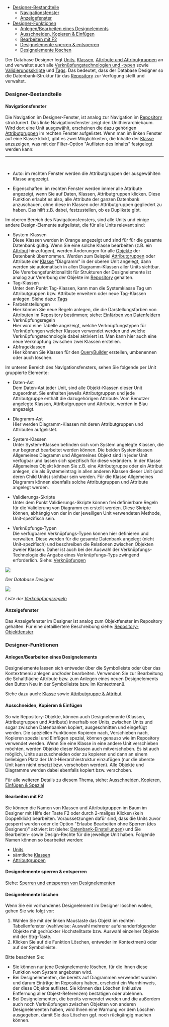 -   [Designer-Bestandteile](#designer-bestandteile)
    -   [Navigationsfenster](#navigationsfenster)
    -   [Anzeigefenster](#anzeigefenster)
-   [Designer-Funktionen](#designer-funktionen)
    -   [Anlegen/Bearbeiten eines Designelements](#anlegenbearbeiten-eines-designelements)
    -   [Ausschneiden, Kopieren & Einfügen](#ausschneiden-kopieren--Einfügen)
    -   [Bearbeiten mit F2](#bearbeiten-mit-f2)
    -   [Designelemente sperren & entsperren](#designelemente-sperren--entsperren)
    -   [Designelemente löschen](#designelemente-löschen)

Der Database Designer legt [Units](unit-de), [Klassen](klasse), [Attribute
und Attributgruppen](attributgruppe-und-attribut) an und verwaltet auch alle
[Verknüpfungstechnologien und -typen](Verknüpfungen) sowie
[Validierungsskripte](Validierungsskripte) und [Tags](Tags). Das
bedeutet, dass der Database Designer so die Datenbank-Struktur für das
[Repository](Repository) zur Verfügung stellt und verwaltet.

### Designer-Bestandteile

#### Navigationsfenster

Die Navigation im Designer-Fenster, ist analog zur Navigation im
[Repository](repository-de) strukturiert. Das linke Navigationsfenster
zeigt den Unithierarchiebaum. Wird dort eine Unit ausgewählt, erscheinen
die dazu gehörigen [Attributgruppen](attributgruppe-und-attribut) im rechten
Fenster aufgelistet. Wenn man im linken Fenster auf eine Klasse klickt,
gibt es zwei Möglichkeiten, die Inhalte der [Klasse](klasse) anzuzeigen,
was mit der Filter-Option "Auflisten des Inhalts" festgelegt werden
kann:



------------------------------------------------------------------------

 

-   Auto: im rechten Fenster werden die Attributgruppen der ausgewählten
    Klasse angezeigt.

-   Eigenschaften: im rechten Fenster werden immer alle Attribute
    angezeigt, wenn Sie auf Daten, Klassen, Attributgruppen klicken.
    Diese Funktion erlaubt es also, alle Attribute der ganzen Datenbank
    anzuschauen, ohne diese in Klassen oder Attributgruppen gegliedert
    zu haben. Das hilft z.B. dabei, festzustellen, ob es Duplikate gibt.

Im oberen Bereich des Navigationsfensters, sind alle Units und einige
andere Design-Elemente aufgelistet, die für alle Units relevant sind:

-   System-Klassen  
    Diese Klassen werden in Orange angezeigt und sind für für die
    gesamte Datenbank gültig. Wenn Sie eine solche Klasse bearbeiten
    (z.B. ein [Attribut](attributgruppe-und-attribut) hinzufügen), werden
    Änderungen für alle [Objekte](objekt) der Datenbank übernommen.
    Werden zum Beispiel [Attributgruppen](attributgruppe-und-attribut) oder
    Attribute der [Klasse](klasse) "Diagramm" in der oberen Unit
    angelegt, dann werden sie automatisch in allen Diagramm-Klassen
    aller Units sichtbar. Die Vererbungsfunktionalität für Strukturen
    der Designelemente ist analog zur Vererbung der Objekte im
    [Repository](repository-de) gehalten.
-   Tag-Klassen  
    Unter dem Punkt Tag-Klassen, kann man die Systemklasse Tag um
    Attributgruppen bzw. Attribute erweitern oder neue Tag-Klassen
    anlegen. Siehe dazu: [Tags](tags-de)
-   Farbeinstellungen  
    Hier können Sie neue Regeln anlegen, die die Darstellungsfarben von
    Attributen im Repository bestimmen; siehe: [Einfärben von
    Datenfeldern](einfaerben-von-datenfeldern)
-   Verknüpfungsregeln  
    Hier wird eine Tabelle angezeigt, welche Verknüpfungstypen für
    Verknüpfungen welcher Klassen verwendet werden und welche
    Verknüpfungstechnologie dabei aktiviert ist. Man kann hier auch eine
    neue Verknüpfung zwischen zwei Klassen erstellen.
-   Abfrageklassen  
    Hier können Sie Klassen für den [QueryBuilder](QueryBuilder)
    erstellen, umbenennen oder auch löschen.

Im unteren Bereich des Navigationsfensters, sehen Sie folgende per Unit
gruppierte Elemente:

-   Daten-Ast  
    Dem Daten-Ast jeder Unit, sind alle Objekt-Klassen dieser Unit
    zugeordnet. Sie enthalten jeweils Attributgruppen und jede
    Attributgruppe enthält die dazugehörigen Attribute. Vom Benutzer
    angelegte Klassen, Attributgruppen und Attribute, werden in Blau
    angezeigt.
-   Diagramm-Ast  
    Hier werden Diagramm-Klassen mit deren Attributgruppen und
    Attributen aufgelistet.
-   System-Klassen  
    Unter System-Klassen befinden sich vom System angelegte Klassen, die
    nur begrenzt bearbeitet werden können. Die beiden Systemklassen
    Allgemeines Diagramm und Allgemeines Objekt sind in jeder Unit
    verfügbar und lassen sich spezifisch für diese verändern. In der
    Klasse Allgemeines Objekt können Sie z.B. eine Attributgruppe oder
    ein Attribut anlegen, die als Systemeintrag in allen anderen Klassen
    dieser Unit (und deren Child Units) sichtbar sein werden. Für die
    Klasse Allgemeines Diagramm können ebenfalls solche Attributgruppen
    und Attribute angelegt werden.

-   Validierungs-Skripte  
    Unter dem Punkt Validierungs-Skripte können frei definierbare Regeln
    für die Validierung von Diagramm en erstellt werden. Diese Skripte
    können, abhängig von der in der jeweiligen Unit verwendeten Methode,
    Unit-spezifisch sein.
-   Verknüpfungs-Typen  
    Die verfügbaren Verknüpfungs-Typen können hier definieren und
    verwalten. Diese werden für die gesamte Datenbank angelegt (nicht
    Unit-spezifisch) und beschreiben die Relationen zwischen Objekten
    zweier Klassen. Daher ist auch bei der Auswahl der
    Verknüpfungs-Technologie die Angabe eines Verknüpfungs-Typs zwingend
    erforderlich. Siehe: [Verknüpfungen](verknüpfungen)

![](//images.ctfassets.net/utx1h0gfm1om/3BtnRxJeF2CuOs6a0eIM86/946f2c733c4f9366555bf849c88a8f2c/1017686.png)

*Der Database Designer*



![](//images.ctfassets.net/utx1h0gfm1om/1kKOBkRdzmWeSqA2uYSQmM/2941b98d3a5ad7c43e5f41981afc06f8/1018668.png)

*Liste der [Verknüpfungsregeln](verknüpfungen)*

#### Anzeigefenster

Das Anzeigefenster im Designer ist analog zum Objektfenster im
Repository gehalten. Für eine detailliertere Beschreibung siehe:
[Repository-Objektfenster](repository-de)

### Designer-Funktionen

#### Anlegen/Bearbeiten eines Designelements

Designelemente lassen sich entweder über die Symbolleiste oder über das
Kontextmenü anlegen und/oder bearbeiten. Verwenden Sie zur Bearbeitung
die Schaltfläche Attribute bzw. zum Anlegen eines neuen Designelements
den Button Neu in der Symbolleiste bzw. im Kontextmenü.

Siehe dazu auch: [Klasse](klasse) sowie [Attributgruppe &
Attribut](attributgruppe-und-attribut)

#### Ausschneiden, Kopieren & Einfügen

So wie Repository-Objekte, können auch Designelemente (Klassen,
Attributgruppen und Attribute) innerhalb von Units, zwischen Units und
sogar zwischen Datenbanken kopiert, ausgeschnitten und eingefügt werden.
Die speziellen Funktionen Kopieren nach, Verschieben nach, Kopieren
spezial und Einfügen spezial, können genauso wie im Repository verwendet
werden. Wenn Sie eine Klasse in eine andere Unit verschieben möchten,
werden Objekte dieser Klassen auch mitverschoben. Es ist auch möglich,
Units auszuschneiden oder zu kopieren und dann an einem beliebigen Platz
der Unit-Hierarchiestruktur einzufügen (nur die oberste Unit kann nicht
ersetzt bzw. verschoben werden). Alle Objekte und Diagramme werden dabei
ebenfalls kopiert bzw. verschoben.

Für alle weiteren Details zu diesem Thema, siehe: [Ausschneiden,
Kopieren, Einfügen & Spezial](ausschneiden-kopieren-einfuegen-und-spezial)

#### Bearbeiten mit F2

Sie können die Namen von Klassen und Attributgruppen im Baum im Designer
mit Hilfe der Taste F2 oder durch 2-maliges Klicken (kein Doppelklick)
bearbeiten. Voraussetzungen dafür sind, dass die Units zuvor gesperrt
wurden oder die Option "Erlaube Bearbeiten ohne Sperren (des Designers)"
aktiviert ist
(siehe: [Datenbank-Einstellungen](datenbank-einstellungen))
und Sie Bearbeiten- sowie Design-Rechte für die jeweilige Unit haben.
Folgende Namen können so bearbeitet werden:

-   [Units](unit-de)
-   sämtliche [Klassen](klasse)
-   [Attributgruppen](attributgruppe-und-attribut)

#### Designelemente sperren & entsperren

Siehe: [Sperren und entsperren von
Designelementen](sperren-und-entsperren-von-designelementen)

#### Designelemente löschen

Wenn Sie ein vorhandenes Designelement im Designer löschen wollen, gehen
Sie wie folgt vor:

1.  Wählen Sie mit der linken Maustaste das Objekt im rechten
    Tabellenfenster (wahlweise: Auswahl mehrerer aufeinanderfolgender
    Objekte mit gedrückter Hochstelltaste bzw. Auswahl einzelner Objekte
    mit der Strg-Taste.
2.  Klicken Sie auf die Funktion Löschen, entweder im Kontextmenü oder
    auf der Symbolleiste.

Bitte beachten Sie:

-   Sie können nur jene Designelemente löschen, für die Ihnen diese
    Funktion vom System angeboten wird.
-   Bei Designelementen, die bereits auf Diagrammen verwendet wurden und
    darum Einträge im Repository haben, erscheint ein Warnhinweis, der
    diese Objekte auflistet. Sie können das Löschen (inklusive
    Entfernung aller Objekt-Referenzen) bestätigen oder ablehnen.
-   Bei Designelementen, die bereits verwendet werden und die außerdem
    auch noch Verknüpfungen zwischen Objekten von anderen
    Designelementen haben, wird Ihnen eine Warnung vor dem Löschen
    ausgegeben, damit Sie das Löschen ggf. noch rückgängig machen
    können.

